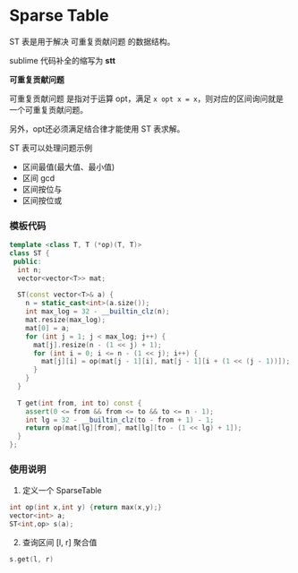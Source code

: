 # Sparse Table

ST 表是用于解决 可重复贡献问题 的数据结构。

sublime 代码补全的缩写为 **stt**

**可重复贡献问题**

可重复贡献问题 是指对于运算 opt，满足 `x opt x = x`，则对应的区间询问就是一个可重复贡献问题。

另外，opt还必须满足结合律才能使用 ST 表求解。

ST 表可以处理问题示例

+ 区间最值(最大值、最小值)
+ 区间 gcd
+ 区间按位与 
+ 区间按位或

### 模板代码


```c++
template <class T, T (*op)(T, T)>
class ST {
 public:
  int n;
  vector<vector<T>> mat;
 
  ST(const vector<T>& a) {
    n = static_cast<int>(a.size());
    int max_log = 32 - __builtin_clz(n);
    mat.resize(max_log);
    mat[0] = a;
    for (int j = 1; j < max_log; j++) {
      mat[j].resize(n - (1 << j) + 1);
      for (int i = 0; i <= n - (1 << j); i++) {
        mat[j][i] = op(mat[j - 1][i], mat[j - 1][i + (1 << (j - 1))]);
      }
    }
  }
 
  T get(int from, int to) const {
    assert(0 <= from && from <= to && to <= n - 1);
    int lg = 32 - __builtin_clz(to - from + 1) - 1;
    return op(mat[lg][from], mat[lg][to - (1 << lg) + 1]);
  }
};
```

### 使用说明

1. 定义一个 SparseTable

```c++
int op(int x,int y) {return max(x,y);}
vector<int> a;
ST<int,op> s(a);
```


2. 查询区间 [l, r] 聚合值 

```c++
s.get(l, r)
```
